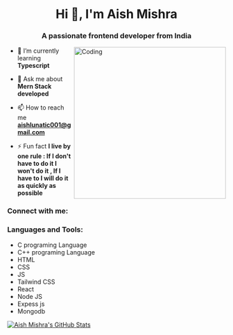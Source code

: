 
<h1 align="center">Hi 👋, I'm Aish Mishra</h1>
<h3 align="center">A passionate frontend developer from India</h3>
<img align="right" alt="Coding" width="350" src="https://cdn.dribbble.com/users/1708816/screenshots/15637256/media/f9826f0af8a49462f048262a8502035b.gif">

- 🌱 I’m currently learning **Typescript**

- 💬 Ask me about **Mern Stack developed**

- 📫 How to reach me **aishlunatic001@gmail.com**

- ⚡ Fun fact **I live by one rule : If I don't have to do it I won't do it , If I have to I will do it as quickly as possible**

<h3 align="left">Connect with me:</h3>
<p align="left">
</p>

<h3 align="left">Languages and Tools:</h3>

  <ul>
    <li>C programing Language</li>
    <li>C++ programing Language</li>
    <li>HTML</li>
    <li>CSS</li>
    <li>JS</li>
    <li>Tailwind CSS</li>
    <li>React</li>
    <li>Node JS</li>
    <li>Expess js</li>
    <li>Mongodb</li>
  </ul>
  


[![Aish Mishra's GitHub Stats](https://github-readme-stats.vercel.app/api?username=AishMishra001)](https://github.com/anuraghazra/github-readme-stats)


